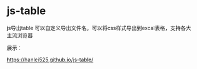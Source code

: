 # js-table
js导出table  可以自定义导出文件名，可以将css样式导出到excal表格，支持各大主流浏览器

展示：

https://hanlei525.github.io/js-table/
